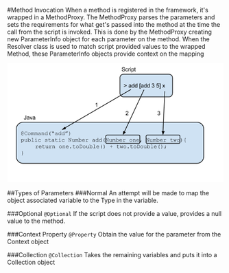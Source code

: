 #Method Invocation
When a method is registered in the framework, it's wrapped in a MethodProxy. The MethodProxy parses the parameters and sets the requirements for what get's passed into the method at the time the call from the script is invoked. This is done by the MethodProxy creating  new ParameterInfo object for each parameter on the method. When the Resolver class is used to match script provided values to the wrapped Method, these ParameterInfo objects provide context on the mapping

![example screen](images/methodinvoke.png?raw=true)

##Types of Parameters
###Normal
An attempt will be made to map the object associated variable to the Type in the variable.

###Optional
`@Optional` If the script does not provide a value, provides a null value to the method.

###Context Property
`@Property` Obtain the value for the parameter from the Context object

###Collection
`@Collection` Takes the remaining variables and puts it into a Collection object


<more>

